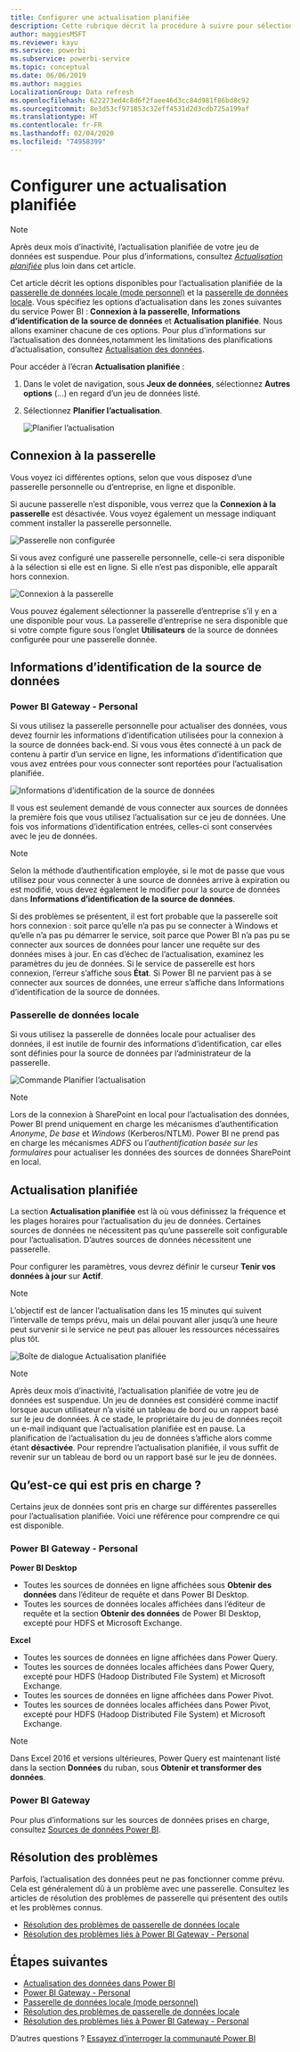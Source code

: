 ```yaml
---
title: Configurer une actualisation planifiée
description: Cette rubrique décrit la procédure à suivre pour sélectionner une passerelle et configurer une actualisation planifiée.
author: maggiesMSFT
ms.reviewer: kayu
ms.service: powerbi
ms.subservice: powerbi-service
ms.topic: conceptual
ms.date: 06/06/2019
ms.author: maggies
LocalizationGroup: Data refresh
ms.openlocfilehash: 622273ed4c8d6f2faee46d3cc84d981f86bd8c92
ms.sourcegitcommit: 8e3d53cf971853c32eff4531d2d3cdb725a199af
ms.translationtype: HT
ms.contentlocale: fr-FR
ms.lasthandoff: 02/04/2020
ms.locfileid: "74958399"
---
```

# <a name="configure-scheduled-refresh"></a>Configurer une actualisation planifiée

>[!NOTE]
>Après deux mois d’inactivité, l’actualisation planifiée de votre jeu de données est suspendue. Pour plus d’informations, consultez [*Actualisation planifiée*](#scheduled-refresh) plus loin dans cet article.

Cet article décrit les options disponibles pour l’actualisation planifiée de la [passerelle de données locale (mode personnel)](service-gateway-personal-mode.md) et la [passerelle de données locale](service-gateway-onprem.md). Vous spécifiez les options d’actualisation dans les zones suivantes du service Power BI : **Connexion à la passerelle**, **Informations d’identification de la source de données** et **Actualisation planifiée**. Nous allons examiner chacune de ces options. Pour plus d’informations sur l’actualisation des données,notamment les limitations des planifications d’actualisation, consultez [Actualisation des données](refresh-data.md#data-refresh).

Pour accéder à l’écran **Actualisation planifiée** :

1. Dans le volet de navigation, sous **Jeux de données**, sélectionnez **Autres options** (...) en regard d’un jeu de données listé.
2. Sélectionnez **Planifier l’actualisation**.

    ![Planifier l’actualisation](media/refresh-scheduled-refresh/dataset-menu.png)

## <a name="gateway-connection"></a>Connexion à la passerelle

Vous voyez ici différentes options, selon que vous disposez d’une passerelle personnelle ou d’entreprise, en ligne et disponible.

Si aucune passerelle n’est disponible, vous verrez que la **Connexion à la passerelle** est désactivée. Vous voyez également un message indiquant comment installer la passerelle personnelle.

![Passerelle non configurée](media/refresh-scheduled-refresh/gateway-not-configured.png)

Si vous avez configuré une passerelle personnelle, celle-ci sera disponible à la sélection si elle est en ligne. Si elle n’est pas disponible, elle apparaît hors connexion.

![Connexion à la passerelle](media/refresh-scheduled-refresh/gateway-connection.png)

Vous pouvez également sélectionner la passerelle d’entreprise s’il y en a une disponible pour vous. La passerelle d’entreprise ne sera disponible que si votre compte figure sous l’onglet **Utilisateurs** de la source de données configurée pour une passerelle donnée.

## <a name="data-source-credentials"></a>Informations d’identification de la source de données

### <a name="power-bi-gateway---personal"></a>Power BI Gateway - Personal

Si vous utilisez la passerelle personnelle pour actualiser des données, vous devez fournir les informations d’identification utilisées pour la connexion à la source de données back-end. Si vous vous êtes connecté à un pack de contenu à partir d’un service en ligne, les informations d’identification que vous avez entrées pour vous connecter sont reportées pour l’actualisation planifiée.

![Informations d’identification de la source de données](media/refresh-scheduled-refresh/data-source-credentials-pgw.png)

Il vous est seulement demandé de vous connecter aux sources de données la première fois que vous utilisez l’actualisation sur ce jeu de données. Une fois vos informations d’identification entrées, celles-ci sont conservées avec le jeu de données.

> [!NOTE]
> Selon la méthode d’authentification employée, si le mot de passe que vous utilisez pour vous connecter à une source de données arrive à expiration ou est modifié, vous devez également le modifier pour la source de données dans **Informations d’identification de la source de données**.

Si des problèmes se présentent, il est fort probable que la passerelle soit hors connexion : soit parce qu’elle n’a pas pu se connecter à Windows et qu’elle n’a pas pu démarrer le service, soit parce que Power BI n’a pas pu se connecter aux sources de données pour lancer une requête sur des données mises à jour. En cas d’échec de l’actualisation, examinez les paramètres du jeu de données. Si le service de passerelle est hors connexion, l’erreur s’affiche sous **État**. Si Power BI ne parvient pas à se connecter aux sources de données, une erreur s’affiche dans Informations d’identification de la source de données.

### <a name="on-premises-data-gateway"></a>Passerelle de données locale

Si vous utilisez la passerelle de données locale pour actualiser des données, il est inutile de fournir des informations d’identification, car elles sont définies pour la source de données par l’administrateur de la passerelle.

![Commande Planifier l’actualisation](media/refresh-scheduled-refresh/data-source-credentials-egw.png)

> [!NOTE]
> Lors de la connexion à SharePoint en local pour l’actualisation des données, Power BI prend uniquement en charge les mécanismes d’authentification *Anonyme*, *De base* et *Windows* (Kerberos/NTLM). Power BI ne prend pas en charge les mécanismes *ADFS* ou l’*authentification basée sur les formulaires* pour actualiser les données des sources de données SharePoint en local.

## <a name="scheduled-refresh"></a>Actualisation planifiée

La section **Actualisation planifiée** est là où vous définissez la fréquence et les plages horaires pour l’actualisation du jeu de données. Certaines sources de données ne nécessitent pas qu’une passerelle soit configurable pour l’actualisation. D’autres sources de données nécessitent une passerelle.

Pour configurer les paramètres, vous devrez définir le curseur **Tenir vos données à jour** sur **Actif**.

> [!NOTE]
> L’objectif est de lancer l’actualisation dans les 15 minutes qui suivent l’intervalle de temps prévu, mais un délai pouvant aller jusqu’à une heure peut survenir si le service ne peut pas allouer les ressources nécessaires plus tôt.

![Boîte de dialogue Actualisation planifiée](media/refresh-scheduled-refresh/scheduled-refresh.png)

> [!NOTE]
> Après deux mois d’inactivité, l’actualisation planifiée de votre jeu de données est suspendue. Un jeu de données est considéré comme inactif lorsque aucun utilisateur n’a visité un tableau de bord ou un rapport basé sur le jeu de données. À ce stade, le propriétaire du jeu de données reçoit un e-mail indiquant que l’actualisation planifiée est en pause. La planification de l’actualisation du jeu de données s’affiche alors comme étant **désactivée**. Pour reprendre l’actualisation planifiée, il vous suffit de revenir sur un tableau de bord ou un rapport basé sur le jeu de données.

## <a name="whats-supported"></a>Qu’est-ce qui est pris en charge ?

Certains jeux de données sont pris en charge sur différentes passerelles pour l’actualisation planifiée. Voici une référence pour comprendre ce qui est disponible.

### <a name="power-bi-gateway---personal"></a>Power BI Gateway - Personal

**Power BI Desktop**

* Toutes les sources de données en ligne affichées sous **Obtenir des données** dans l’éditeur de requête et dans Power BI Desktop.
* Toutes les sources de données locales affichées dans l’éditeur de requête et la section **Obtenir des données** de Power BI Desktop, excepté pour HDFS et Microsoft Exchange.

**Excel**

* Toutes les sources de données en ligne affichées dans Power Query.
* Toutes les sources de données locales affichées dans Power Query, excepté pour HDFS (Hadoop Distributed File System) et Microsoft Exchange.
* Toutes les sources de données en ligne affichées dans Power Pivot.
* Toutes les sources de données locales affichées dans Power Pivot, excepté pour HDFS (Hadoop Distributed File System) et Microsoft Exchange.

> [!NOTE]
> Dans Excel 2016 et versions ultérieures, Power Query est maintenant listé dans la section **Données** du ruban, sous **Obtenir et transformer des données**.

### <a name="power-bi-gateway"></a>Power BI Gateway

Pour plus d’informations sur les sources de données prises en charge, consultez [Sources de données Power BI](power-bi-data-sources.md).

## <a name="troubleshooting"></a>Résolution des problèmes
Parfois, l’actualisation des données peut ne pas fonctionner comme prévu. Cela est généralement dû à un problème avec une passerelle. Consultez les articles de résolution des problèmes de passerelle qui présentent des outils et les problèmes connus.

- [Résolution des problèmes de passerelle de données locale](service-gateway-onprem-tshoot.md)
- [Résolution des problèmes liés à Power BI Gateway - Personal](service-admin-troubleshooting-power-bi-personal-gateway.md)

## <a name="next-steps"></a>Étapes suivantes

- [Actualisation des données dans Power BI](refresh-data.md)  
- [Power BI Gateway - Personal](service-gateway-personal-mode.md)  
- [Passerelle de données locale (mode personnel)](service-gateway-onprem.md)  
- [Résolution des problèmes de passerelle de données locale](service-gateway-onprem-tshoot.md)  
- [Résolution des problèmes liés à Power BI Gateway - Personal](service-admin-troubleshooting-power-bi-personal-gateway.md)  

D’autres questions ? [Essayez d’interroger la communauté Power BI](https://community.powerbi.com/)